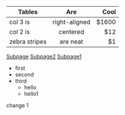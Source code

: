 


| Tables        | Are           | Cool  |
| ------------- |:-------------:| -----:|
| col 3 is      | right-aligned | $1600 |
| col 2 is      | centered      |   $12 |
| zebra stripes | are neat      |    $1 |



[Subpage](/FolderTest/subpage.md)
[Subpage2](/FolderTest/subpage.1.md)
[Subpage1](/FolderTest/subpage.md)





- first
- second
- third
    - hello
    - hello1


change 1


    


